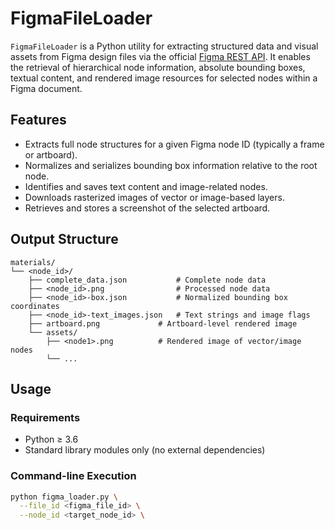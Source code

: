 # FigmaFileLoader

`FigmaFileLoader` is a Python utility for extracting structured data and visual assets from Figma design files via the official [Figma REST API](https://www.figma.com/developers/api). It enables the retrieval of hierarchical node information, absolute bounding boxes, textual content, and rendered image resources for selected nodes within a Figma document.

## Features

* Extracts full node structures for a given Figma node ID (typically a frame or artboard).
* Normalizes and serializes bounding box information relative to the root node.
* Identifies and saves text content and image-related nodes.
* Downloads rasterized images of vector or image-based layers.
* Retrieves and stores a screenshot of the selected artboard.


## Output Structure

```
materials/
└── <node_id>/
    ├── complete_data.json           # Complete node data
    ├── <node_id>.png                # Processed node data
    ├── <node_id>-box.json           # Normalized bounding box coordinates
    ├── <node_id>-text_images.json   # Text strings and image flags
    ├── artboard.png             # Artboard-level rendered image
    └── assets/
        ├── <node1>.png          # Rendered image of vector/image nodes
        └── ...
```

## Usage

### Requirements

* Python ≥ 3.6
* Standard library modules only (no external dependencies)

### Command-line Execution


```bash
python figma_loader.py \
  --file_id <figma_file_id> \
  --node_id <target_node_id> \
```


